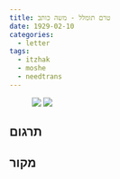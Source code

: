 ```yaml
---
title: טרם תומלל - משה כותב
date: 1929-02-10
categories:
  - letter
tags:
  - itzhak
  - moshe
  - needtrans
---
```


<figure class="half">
    <a  href="/haskindocs/assets/images/1929-02-10-moshe-1.jpg">
    <img src="/haskindocs/assets/images/1929-02-10-moshe-1.jpg"></a>
    <a  href="/haskindocs/assets/images/1929-02-10-moshe-2.jpg">
    <img src="/haskindocs/assets/images/1929-02-10-moshe-2.jpg"></a>
</figure>

## תרגום

## מקור
